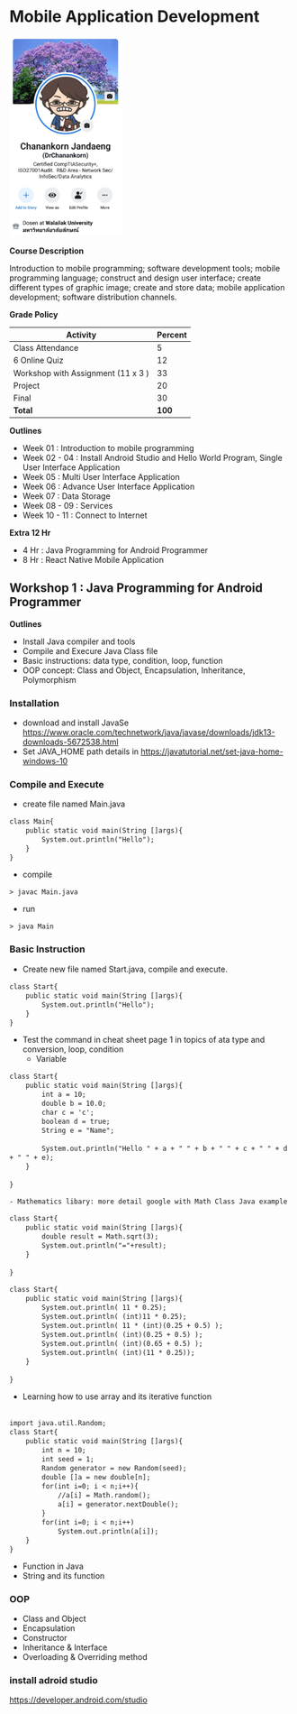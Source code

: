 # Mobile Application Development

<img src="me.png" alt="drawing" width="200"/>


**Course Description**

Introduction to mobile programming; software development tools; mobile programming language; construct and design user interface; create different types of graphic image; create and store data; mobile application development; software distribution channels.

**Grade Policy**

| Activity  | Percent |
| -------------| ------------- |
|Class Attendance	| 5|
|6 Online Quiz 	|12|
|Workshop with Assignment (11 x 3 )	|33|
|Project	|20|
|Final	|30|
|**Total**	|**100**|


**Outlines**
- Week 01 : Introduction to mobile programming
- Week 02 - 04 : Install Android Studio and Hello World Program, Single User Interface Application
- Week 05  : Multi User Interface Application
- Week 06 : Advance User Interface Application
- Week 07 : Data Storage
- Week 08 - 09 : Services
- Week 10 - 11 : Connect to Internet 

**Extra 12 Hr**
- 4 Hr : Java Programming for Android Programmer
- 8 Hr : React Native Mobile Application

## Workshop 1 : Java Programming for Android Programmer

**Outlines**
- Install Java compiler and tools
- Compile and Execure Java Class file 
- Basic instructions: data type, condition, loop, function
- OOP concept: Class and Object, Encapsulation, Inheritance, Polymorphism

### Installation
- download and install JavaSe https://www.oracle.com/technetwork/java/javase/downloads/jdk13-downloads-5672538.html
- Set JAVA_HOME path details in https://javatutorial.net/set-java-home-windows-10

### Compile and Execute
- create file named Main.java
```
class Main{
    public static void main(String []args){
        System.out.println("Hello");
    }
}
```
- compile 
```
> javac Main.java
```
- run
```
> java Main
```
### Basic Instruction
- Create new file named Start.java, compile and execute.
```
class Start{
    public static void main(String []args){
        System.out.println("Hello");
    }
}
```
- Test the command in cheat sheet page 1 in topics of ata type and conversion, loop, condition
    - Variable
```
class Start{
    public static void main(String []args){
        int a = 10;
        double b = 10.0;
        char c = 'c';
        boolean d = true;
        String e = "Name";

        System.out.println("Hello " + a + " " + b + " " + c + " " + d + " " + e);
    }

}
```
    - Mathematics libary: more detail google with Math Class Java example
```
class Start{
    public static void main(String []args){
        double result = Math.sqrt(3);
        System.out.println("="+result);
    }

}
```  
```
class Start{
    public static void main(String []args){
        System.out.println( 11 * 0.25);
        System.out.println( (int)11 * 0.25);
        System.out.println( 11 * (int)(0.25 + 0.5) );
        System.out.println( (int)(0.25 + 0.5) );
        System.out.println( (int)(0.65 + 0.5) );
        System.out.println( (int)(11 * 0.25));
    }

}
```  
- Learning how to use array and its iterative function 
```

import java.util.Random;
class Start{
    public static void main(String []args){
        int n = 10;
        int seed = 1;
        Random generator = new Random(seed);
        double []a = new double[n];
        for(int i=0; i < n;i++){
            //a[i] = Math.random();
            a[i] = generator.nextDouble();
        }
        for(int i=0; i < n;i++)
            System.out.println(a[i]);
    }
}
```
- Function in Java
- String and its function

### OOP
- Class and Object
- Encapsulation
- Constructor
- Inheritance & Interface
- Overloading & Overriding method



### install adroid studio
https://developer.android.com/studio
